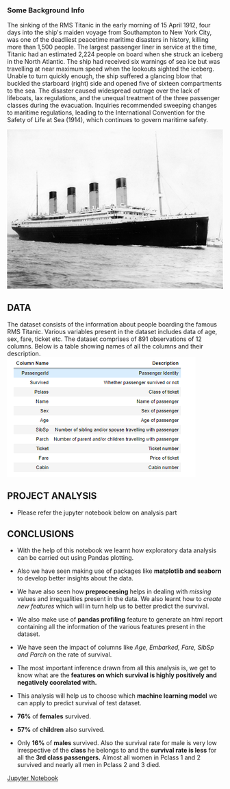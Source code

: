 ### Some Background Info

The sinking of the RMS Titanic in the early morning of 15 April 1912, four days into the ship's maiden voyage from Southampton to New York City, was one of the deadliest peacetime maritime disasters in history, killing more than 1,500 people.
The largest passenger liner in service at the time, Titanic had an estimated 2,224 people on board when she struck an iceberg in the North Atlantic. 
The ship had received six warnings of sea ice but was travelling at near maximum speed when the lookouts sighted the iceberg. 
Unable to turn quickly enough, the ship suffered a glancing blow that buckled the starboard (right) side and opened five of sixteen compartments to the sea. 
The disaster caused widespread outrage over the lack of lifeboats, lax regulations, and the unequal treatment of the three passenger classes during the evacuation.
Inquiries recommended sweeping changes to maritime regulations, leading to the International Convention for the Safety of Life at Sea (1914), which continues to govern maritime safety.

![image.png](./Titanic.png)

## DATA
The dataset consists of the information about people boarding the famous RMS Titanic. Various variables present in the dataset includes data of age, sex, fare, ticket etc.
The dataset comprises of 891 observations of 12 columns. Below is a table showing names of all the columns and their description.
![image.png](./Columns.PNG)

## PROJECT ANALYSIS
- Please refer the jupyter notebook below on analysis part




## CONCLUSIONS

- With the help of this notebook we learnt how exploratory data analysis can be carried out using Pandas plotting.
- Also we have seen making use of packages like __matplotlib and seaborn__ to develop better insights about the data.<br/>
- We have also seen how __preproceesing__ helps in dealing with _missing_ values and irregualities present in the data. We also learnt how to _create new features_ which will in turn help us to better predict the survival. 
- We also make use of __pandas profiling__ feature to generate an html report containing all the information of the various features present in the dataset.
- We have seen the impact of columns like _Age, Embarked, Fare, SibSp and Parch_ on the rate of survival.
- The most important inference drawn from all this analysis is, we get to know what are the __features on which survival is highly positively and negatively coorelated with.__ 
- This analysis will help us to choose which __machine learning model__ we can apply to predict survival of test dataset. 

- __76%__ of __females__ survived.
- __57%__ of __children__ also survived.
- Only __16%__ of __males__ survived.
Also the survival rate for male is very low irrespective of the __class__ he belongs to and the __survival rate is less__ for all the __3rd class passengers.__ 
Almost all women in Pclass 1 and 2 survived and nearly all men in Pclass 2 and 3 died.

[Jupyter Notebook](./EDA_Titanic.ipynb)
